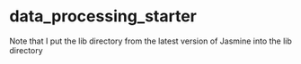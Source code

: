 # data_processing_starter

Note that I put the lib directory from the latest version of Jasmine into the lib directory
